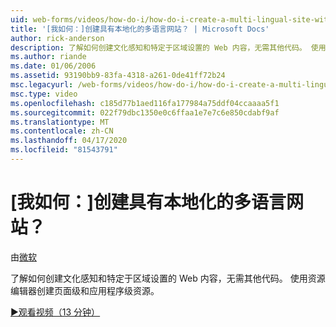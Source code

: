 ```yaml
---
uid: web-forms/videos/how-do-i/how-do-i-create-a-multi-lingual-site-with-localization
title: '[我如何：]创建具有本地化的多语言网站？ | Microsoft Docs'
author: rick-anderson
description: 了解如何创建文化感知和特定于区域设置的 Web 内容，无需其他代码。 使用资源编辑器创建页面级和应用程序级...
ms.author: riande
ms.date: 01/06/2006
ms.assetid: 93190bb9-83fa-4318-a261-0de41ff72b24
msc.legacyurl: /web-forms/videos/how-do-i/how-do-i-create-a-multi-lingual-site-with-localization
msc.type: video
ms.openlocfilehash: c185d77b1aed116fa177984a75ddf04ccaaaa5f1
ms.sourcegitcommit: 022f79dbc1350e0c6ffaa1e7e7c6e850cdabf9af
ms.translationtype: MT
ms.contentlocale: zh-CN
ms.lasthandoff: 04/17/2020
ms.locfileid: "81543791"
---
```

# <a name="how-do-i-create-a-multi-lingual-site-with-localization"></a>[我如何：]创建具有本地化的多语言网站？

由[微软](https://github.com/microsoft)

了解如何创建文化感知和特定于区域设置的 Web 内容，无需其他代码。 使用资源编辑器创建页面级和应用程序级资源。

[&#9654;观看视频（13 分钟）](https://channel9.msdn.com/Blogs/ASP-NET-Site-Videos/how-do-i-create-a-multi-lingual-site-with-localization)
